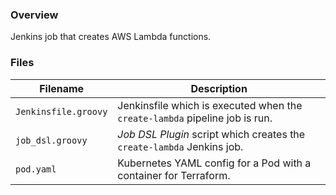 ### Overview

Jenkins job that creates AWS Lambda functions.

### Files

| Filename                  | Description                                                                        |
|---------------------------|------------------------------------------------------------------------------------|
| `Jenkinsfile.groovy`      | Jenkinsfile which is executed when the `create-lambda` pipeline job is run.        |
| `job_dsl.groovy`          | *Job DSL Plugin* script which creates the `create-lambda` Jenkins job.             |
| `pod.yaml`                | Kubernetes YAML config for a Pod with a container for Terraform.                   |